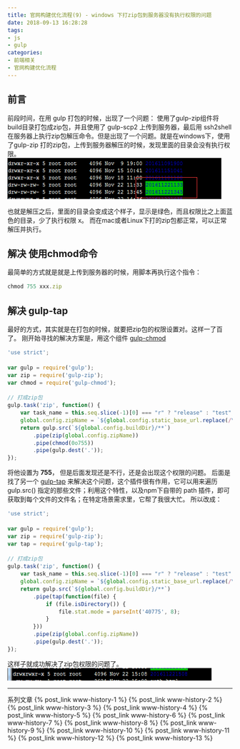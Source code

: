 ```yaml
---
title: 官网构建优化流程(9) - windows 下打zip包到服务器没有执行权限的问题
date: 2018-09-13 16:28:28
tags: 
- js
- gulp
categories: 
- 前端相关
- 官网构建优化流程
---
```

## 前言
前段时间，在用 gulp 打包的时候，出现了一个问题： 
使用了gulp-zip组件将build目录打包成zip包，并且使用了 gulp-scp2 上传到服务器，最后用 ssh2shell 在服务器上执行zip包解压命令。但是出现了一个问题。就是在windows下，使用了gulp-zip 打的zip包，上传到服务器解压的时候，发现里面的目录会没有执行权限。
![1](www-history-9/1.png)
<!--more-->
也就是解压之后，里面的目录会变成这个样子，显示是绿色，而且权限比之上面蓝色的目录，少了执行权限 x。 而在mac或者Linux下打的zip包都正常，可以正常解压并执行。
## 解决 使用chmod命令
最简单的方式就是就是上传到服务器的时候，用脚本再执行这个指令：
```javascript
chmod 755 xxx.zip
```
## 解决 gulp-tap
最好的方式，其实就是在打包的时候，就要把zip包的权限设置对。这样一了百了。
刚开始寻找的解决方案是，用这个组件 [gulp-chmod](https://www.npmjs.com/package/gulp-chmod)
```javascript
'use strict';

var gulp = require('gulp');
var zip = require('gulp-zip');
var chmod = require('gulp-chmod');

// 打成zip包
gulp.task('zip', function() {
    var task_name = this.seq.slice(-1)[0] === "r" ? "release" : "test";
    global.config.zipName = `${global.config.static_base_url.replace(/\//g,"").replace(/\./g,"_")}_${global.config.version}_${task_name}.zip`;
    return gulp.src(`${global.config.buildDir}/**`)
        .pipe(zip(global.config.zipName))
        .pipe(chmod(0o755))
        .pipe(gulp.dest('.'));
});
```
将他设置为 **755**， 但是后面发现还是不行，还是会出现这个权限的问题。
后面是找了另一个 [gulp-tap](https://www.npmjs.com/package/gulp-tap) 来解决这个问题，这个插件很有作用，它可以用来遍历 gulp.src() 指定的那些文件；利用这个特性，以及npm下自带的 path 插件，即可获取到每个文件的文件名；在特定场景需求里，它帮了我很大忙。
所以改成：
```javascript
'use strict';

var gulp = require('gulp');
var zip = require('gulp-zip');
var tap = require('gulp-tap');

// 打成zip包
gulp.task('zip', function() {
    var task_name = this.seq.slice(-1)[0] === "r" ? "release" : "test";
    global.config.zipName = `${global.config.static_base_url.replace(/\//g,"").replace(/\./g,"_")}_${global.config.version}_${task_name}.zip`;
    return gulp.src(`${global.config.buildDir}/**`)
        .pipe(tap(function(file) {
            if (file.isDirectory()) {
                file.stat.mode = parseInt('40775', 8);
            }
        }))
        .pipe(zip(global.config.zipName))
        .pipe(gulp.dest('.'));
});
```
这样子就成功解决了zip包权限的问题了。
![1](www-history-9/2.png)

---
系列文章
{% post_link www-history-1 %}
{% post_link www-history-2 %}
{% post_link www-history-3 %}
{% post_link www-history-4 %}
{% post_link www-history-5 %}
{% post_link www-history-6 %}
{% post_link www-history-7 %}
{% post_link www-history-8 %}
{% post_link www-history-9 %}
{% post_link www-history-10 %}
{% post_link www-history-11 %}
{% post_link www-history-12 %}
{% post_link www-history-13 %}


















